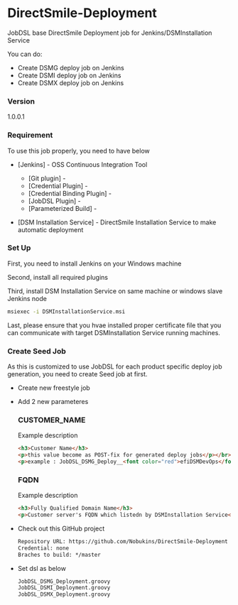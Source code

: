 # DirectSmile-Deployment
JobDSL base DirectSmile Deployment job for Jenkins/DSMInstallation Service

You can do:
  - Create DSMG deploy job on Jenkins
  - Create DSMI deploy job on Jenkins
  - Create DSMX deploy job on Jenkins



### Version
1.0.0.1

### Requirement

To use this job properly, you need to have below

* [Jenkins] - OSS Continuous Integration Tool
    * [Git plugin] - 
    * [Credential Plugin] - 
    * [Credential Binding Plugin] -
    * [JobDSL Plugin] -
    * [Parameterized Build] -

* [DSM Installation Service] - DirectSmile Installation Service to make automatic deployment

### Set Up

First, you need to install Jenkins on your Windows machine

Second, install all required plugins

Third, install DSM Installation Service on same machine or windows slave Jenkins node

```cmd
msiexec -i DSMInstallationService.msi
```

Last, please ensure that you hvae installed proper certificate file that you can communicate with target DSMInstallation Service running machines.

### Create Seed Job

As this is customized to use JobDSL for each product specific deploy job generation, you need to create Seed job at first.

* Create new freestyle job
* Add 2 new parameteres
    ### CUSTOMER_NAME
    Example description
    ```html
    <h3>Customer Name</h3>
    <p>this value become as POST-fix for generated deploy jobs</p></br>
    <p>example : JobDSL_DSMG_Deploy__<font color="red">efiDSMDevOps</font></p>
    ```

    ### FQDN
    Example description
    ```html
    <h3>Fully Qualified Domain Name</h3>
    <p>Customer server's FQDN which listedn by DSMInstallation Service</p>
    ```
* Check out this GitHub project
    ```txt
    Repository URL: https://github.com/Nobukins/DirectSmile-Deployment
    Credential: none
    Braches to build: */master
    ```
* Set dsl as below
    ```txt
    JobDSL_DSMG_Deployment.groovy
    JobDSL_DSMI_Deployment.groovy
    JobDSL_DSMX_Deployment.groovy
    ```

